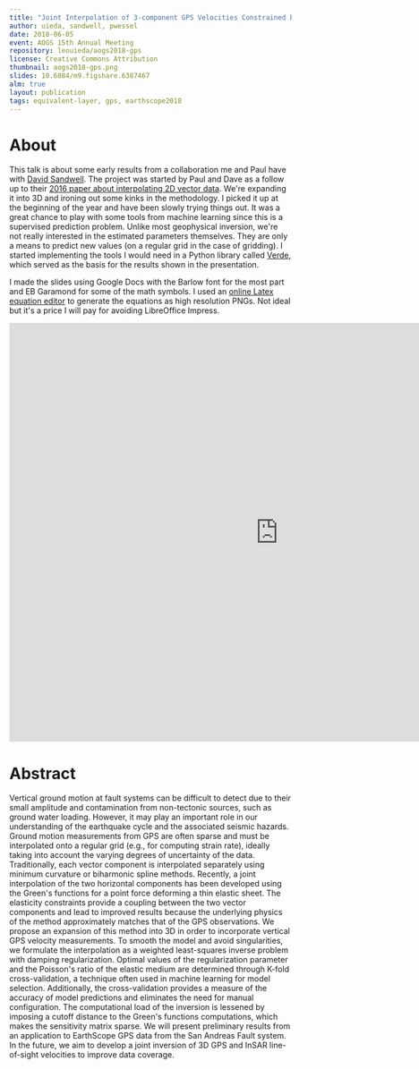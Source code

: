 ```yaml
---
title: "Joint Interpolation of 3-component GPS Velocities Constrained by Elasticity"
author: uieda, sandwell, pwessel
date: 2018-06-05
event: AOGS 15th Annual Meeting
repository: leouieda/aogs2018-gps
license: Creative Commons Attribution
thumbnail: aogs2018-gps.png
slides: 10.6084/m9.figshare.6387467
alm: true
layout: publication
tags: equivalent-layer, gps, earthscope2018
---
```



# About

This talk is about some early results from a collaboration me and Paul have
with [David Sandwell](http://topex.ucsd.edu/sandwell/). The project was started
by Paul and Dave as a follow up to their [2016 paper about interpolating 2D
vector data](https://doi.org/10.1002/2016GL070340).
We're expanding it into 3D and ironing out some kinks in the methodology.
I picked it up at the beginning of the year and have been slowly trying things
out.
It was a great chance to play with some tools from machine learning since this
is a supervised prediction problem.
Unlike most geophysical inversion, we're not really interested in the estimated
parameters themselves.
They are only a means to predict new values (on a regular grid in the case of
gridding).
I started implementing the tools I would need in a Python library called
[Verde](https://github.com/fatiando/verde), which served as the basis for the
results shown in the presentation.

I made the slides using Google Docs with the Barlow font for the most part and
EB Garamond for some of the math symbols. I used an [online Latex equation
editor](http://www.codecogs.com/latex/eqneditor.php) to generate the equations
as high resolution PNGs. Not ideal but it's a price I will pay for avoiding
LibreOffice Impress.

<div class="embed-responsive embed-responsive-16by9">
<iframe src="https://docs.google.com/presentation/d/e/2PACX-1vT2blQXTNT6lrJnOOq2GjOdTwQKG4POzYRff8IkrIlb6EZdpFWLobEUe91FYWjBrvSWFv1bfkrO2yBM/embed?start=false&loop=false&delayms=60000" frameborder="0" width="960" height="749" allowfullscreen="true" mozallowfullscreen="true" webkitallowfullscreen="true"></iframe>
</div>



# Abstract


Vertical ground motion at fault systems can be difficult to detect due to their
small amplitude and contamination from non-tectonic sources, such as ground
water loading. However, it may play an important role in our understanding of
the earthquake cycle and the associated seismic hazards. Ground motion
measurements from GPS are often sparse and must be interpolated onto a regular
grid (e.g., for computing strain rate), ideally taking into account the varying
degrees of uncertainty of the data. Traditionally, each vector component is
interpolated separately using minimum curvature or biharmonic spline methods.
Recently, a joint interpolation of the two horizontal components has been
developed using the Green's functions for a point force deforming a thin
elastic sheet. The elasticity constraints provide a coupling between the two
vector components and lead to improved results because the underlying physics
of the method approximately matches that of the GPS observations. We propose an
expansion of this method into 3D in order to incorporate vertical GPS velocity
measurements. To smooth the model and avoid singularities, we formulate the
interpolation as a weighted least-squares inverse problem with damping
regularization. Optimal values of the regularization parameter and the
Poisson's ratio of the elastic medium are determined through K-fold
cross-validation, a technique often used in machine learning for model
selection. Additionally, the cross-validation provides a measure of the
accuracy of model predictions and eliminates the need for manual configuration.
The computational load of the inversion is lessened by imposing a cutoff
distance to the Green's functions computations, which makes the sensitivity
matrix sparse. We will present preliminary results from an application to
EarthScope GPS data from the San Andreas Fault system. In the future, we aim to
develop a joint inversion of 3D GPS and InSAR line-of-sight velocities to
improve data coverage.
